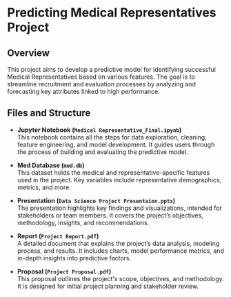 # Predicting Medical Representatives Project

## Overview
This project aims to develop a predictive model for identifying successful Medical Representatives based on various features. The goal is to streamline recruitment and evaluation processes by analyzing and forecasting key attributes linked to high performance.

## Files and Structure

- **Jupyter Notebook (`Medical Representative_Final.ipynb`)**  
  This notebook contains all the steps for data exploration, cleaning, feature engineering, and model development. It guides users through the process of building and evaluating the predictive model.

- **Med Database (`med.db`)**  
  This dataset holds the medical and representative-specific features used in the project. Key variables include representative demographics, metrics, and more.

- **Presentation (`Data Science Project Presentaion.pptx`)**  
  The presentation highlights key findings and visualizations, intended for stakeholders or team members. It covers the project’s objectives, methodology, insights, and recommendations.

- **Report (`Project Report.pdf`)**  
  A detailed document that explains the project’s data analysis, modeling process, and results. It includes charts, model performance metrics, and in-depth insights into predictive factors.

- **Proposal (`Project Proposal.pdf`)**  
  This proposal outlines the project's scope, objectives, and methodology. It is designed for initial project planning and stakeholder review.
